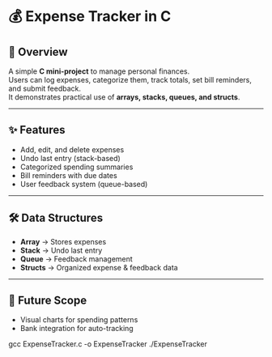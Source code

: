 # 💰 Expense Tracker in C

## 📌 Overview
A simple **C mini-project** to manage personal finances.  
Users can log expenses, categorize them, track totals, set bill reminders, and submit feedback.  
It demonstrates practical use of **arrays, stacks, queues, and structs**.  

---

## ✨ Features
- Add, edit, and delete expenses  
- Undo last entry (stack-based)  
- Categorized spending summaries  
- Bill reminders with due dates  
- User feedback system (queue-based)  

---

## 🛠️ Data Structures
- **Array** → Stores expenses  
- **Stack** → Undo last entry  
- **Queue** → Feedback management  
- **Structs** → Organized expense & feedback data  

---

## 🚀 Future Scope
- Visual charts for spending patterns  
- Bank integration for auto-tracking

gcc ExpenseTracker.c -o ExpenseTracker
./ExpenseTracker
